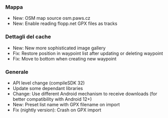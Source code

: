 ### Mappa
- New: OSM map source osm.paws.cz
- New: Enable reading flopp.net GPX files as tracks

### Dettagli del cache
- New: New more sophisticated image gallery
- Fix: Restore position in waypoint list after updating or deleting waypoint
- Fix: Move to bottom when creating new waypoint

### Generale
- API level change (compileSDK 32)
- Update some dependant libraries
- Change: Use different Android mechanism to receive downloads (for better compatibility with Android 12+)
- New: Preset list name with GPX filename on import
- Fix (nightly version): Crash on GPX import
